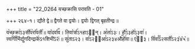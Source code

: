 +++
title = "22_0264 यच्छक्रासि परावति - 01"

+++
२६४-१। द्यौते द्वे॥ द्वैगते वा द्वयोः। द्वयोः द्विगत् बृहतीन्द्रः॥

य꣥च्छक्रा꣢ऽ३सी꣤प꣥रा꣤꣯वती꣥॥ या꣡दर्वा꣢꣯व। तिवा꣡र्त्रा꣢ऽ१हाऽ२᳐न्। अ꣣ता꣢ऽ३ः। हौ꣭ऽ३हो꣢ऽ३वा꣢। त्त्वा꣡꣯गी꣯र्भिर्द्युगदिन्द्राके꣢ऽ१शिभीऽ᳒२ः᳒॥ सु꣡ताऽ२३। वा꣡ऽ२ꣳ᳐आ꣣ऽ२३४औ꣥꣯हो꣯वा॥ ए꣢ऽ᳐३। वि꣡वा꣰꣯ऽ२सती꣣ऽ२३꣡४꣡५꣡॥